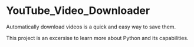 # YouTube_Video_Downloader
Automatically download videos is a quick and easy way to save them.

This project is an excersise to learn more about Python and its capabilities.
